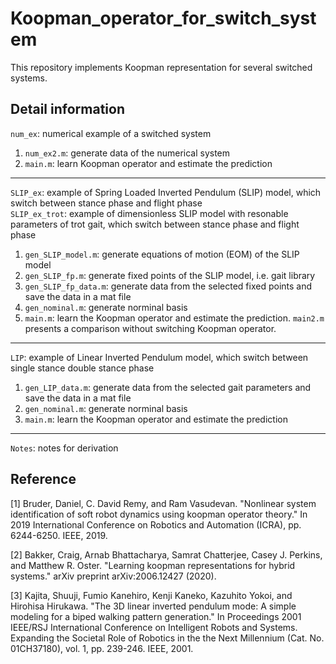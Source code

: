 # Koopman_operator_for_switch_system
This repository implements Koopman representation for several switched systems.

## Detail information
`num_ex`: numerical example of a switched system
1. `num_ex2.m`: generate data of the numerical system
2. `main.m`: learn Koopman operator and estimate the prediction

---

`SLIP_ex`: example of Spring Loaded Inverted Pendulum (SLIP) model, which switch between stance phase and flight phase  
`SLIP_ex_trot`: example of dimensionless SLIP model with resonable parameters of trot gait, which switch between stance phase and flight phase
1. `gen_SLIP_model.m`: generate equations of motion (EOM) of the SLIP model
2. `gen_SLIP_fp.m`: generate fixed points of the SLIP model, i.e. gait library
3. `gen_SLIP_fp_data.m`: generate data from the selected fixed points and save the data in a mat file
4. `gen_nominal.m`: generate norminal basis
5. `main.m`: learn the Koopman operator and estimate the prediction. `main2.m` presents a comparison without switching Koopman operator.
***
`LIP`: example of Linear Inverted Pendulum model, which switch between single stance double stance phase
1. `gen_LIP_data.m`: generate data from the selected gait parameters and save the data in a mat file
2. `gen_nominal.m`: generate norminal basis
3. `main.m`: learn the Koopman operator and estimate the prediction
---

`Notes`: notes for derivation 

## Reference
[1] Bruder, Daniel, C. David Remy, and Ram Vasudevan. "Nonlinear system identification of soft robot dynamics using koopman operator theory." In 2019 International Conference on Robotics and Automation (ICRA), pp. 6244-6250. IEEE, 2019.

[2] Bakker, Craig, Arnab Bhattacharya, Samrat Chatterjee, Casey J. Perkins, and Matthew R. Oster. "Learning koopman representations for hybrid systems." arXiv preprint arXiv:2006.12427 (2020).

[3] Kajita, Shuuji, Fumio Kanehiro, Kenji Kaneko, Kazuhito Yokoi, and Hirohisa Hirukawa. "The 3D linear inverted pendulum mode: A simple modeling for a biped walking pattern generation." In Proceedings 2001 IEEE/RSJ International Conference on Intelligent Robots and Systems. Expanding the Societal Role of Robotics in the the Next Millennium (Cat. No. 01CH37180), vol. 1, pp. 239-246. IEEE, 2001.